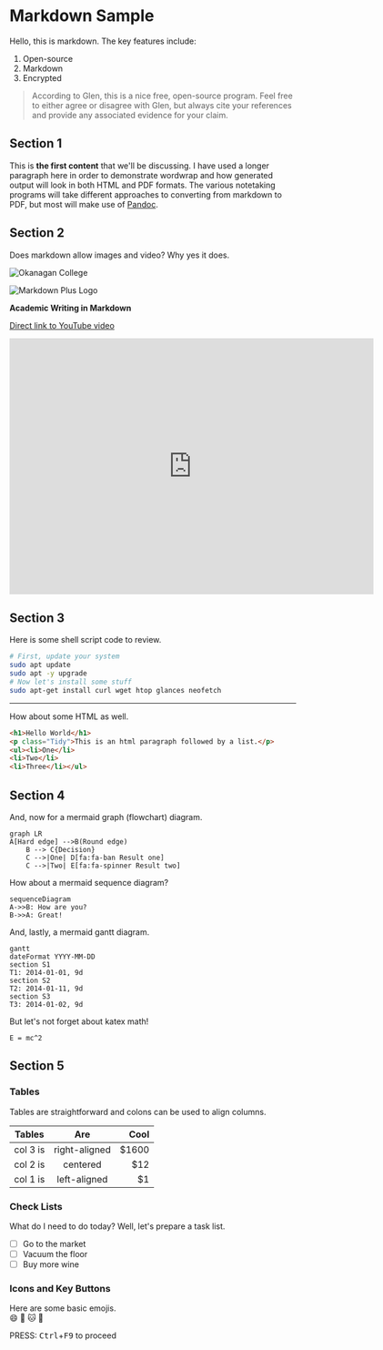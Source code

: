 # Markdown Sample

Hello, this is markdown. The key features include:

1. Open-source
2. Markdown
3. Encrypted

> According to Glen, this is a nice free, open-source program. Feel free to either agree or disagree with Glen, but always cite your references and provide any associated evidence for your claim.

## Section 1

This is **the first content** that we'll be discussing. I have used a longer paragraph here in order to demonstrate wordwrap and how generated output will look in both HTML and PDF formats. The various notetaking programs will take different approaches to converting from markdown to PDF, but most will make use of [Pandoc](https://pandoc.org/).

## Section 2

Does markdown allow images and video? Why yes it does.

![Okanagan College](http://catalystforgrowth.ca/wp-content/uploads/2015/05/OSB_web300.jpg)

![Markdown Plus Logo](http://mdp.tylingsoft.com/icon.png)

**Academic Writing in Markdown**

[Direct link to YouTube video](https://www.youtube.com/watch?v=hpAJMSS8pvs)

<iframe width="640" height="450" src="https://www.youtube.com/embed/hpAJMSS8pvs" frameborder="0" allow="accelerometer; autoplay; encrypted-media; gyroscope; picture-in-picture" allowfullscreen></iframe>

## Section 3

Here is some shell script code to review.

```bash
# First, update your system
sudo apt update
sudo apt -y upgrade
# Now let's install some stuff
sudo apt-get install curl wget htop glances neofetch
```

----

How about some HTML as well.

```html
<h1>Hello World</h1>
<p class="Tidy">This is an html paragraph followed by a list.</p>
<ul><li>One</li>
<li>Two</li>
<li>Three</li></ul>
```

## Section 4

And, now for a mermaid graph (flowchart) diagram.
```mermaid
graph LR
A[Hard edge] -->B(Round edge)
    B --> C{Decision}
    C -->|One| D[fa:fa-ban Result one]
    C -->|Two| E[fa:fa-spinner Result two]
```

How about a mermaid sequence diagram?
```mermaid
sequenceDiagram
A->>B: How are you?
B->>A: Great!
```

And, lastly, a mermaid gantt diagram.
```mermaid
gantt
dateFormat YYYY-MM-DD
section S1
T1: 2014-01-01, 9d
section S2
T2: 2014-01-11, 9d
section S3
T3: 2014-01-02, 9d
```

But let's not forget about katex math!
```katex
E = mc^2
```

## Section 5

### Tables
Tables are straightforward and colons can be used to align columns.

| Tables   |      Are      |  Cool |
| -------- | :-----------: | ----: |
| col 3 is | right-aligned | $1600 |
| col 2 is |   centered    |   $12 |
| col 1 is | left-aligned  |    $1 |

### Check Lists
What do I need to do today? Well, let's prepare a task list.

- [ ] Go to the market
- [ ] Vacuum the floor
- [ ] Buy more wine

### Icons and Key Buttons

Here are some basic emojis.  
:smile:  :beer:  :cat:  :dog:

PRESS: <kbd>Ctrl</kbd>+<kbd>F9</kbd> to proceed

